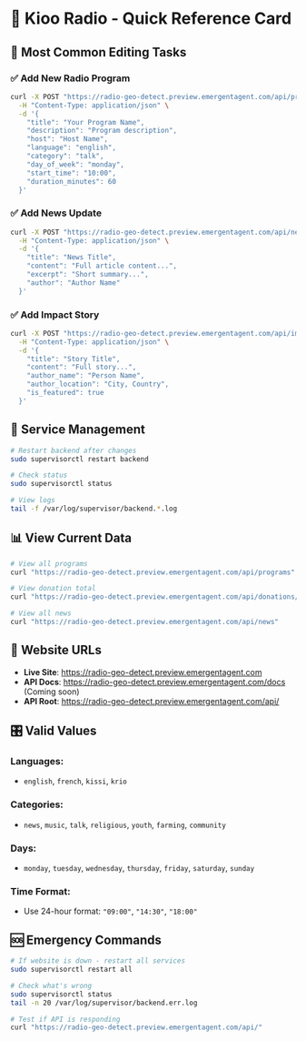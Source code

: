 # 🚀 Kioo Radio - Quick Reference Card

## 📝 Most Common Editing Tasks

### ✅ Add New Radio Program
```bash
curl -X POST "https://radio-geo-detect.preview.emergentagent.com/api/programs" \
  -H "Content-Type: application/json" \
  -d '{
    "title": "Your Program Name",
    "description": "Program description", 
    "host": "Host Name",
    "language": "english",
    "category": "talk", 
    "day_of_week": "monday",
    "start_time": "10:00",
    "duration_minutes": 60
  }'
```

### ✅ Add News Update
```bash
curl -X POST "https://radio-geo-detect.preview.emergentagent.com/api/news" \
  -H "Content-Type: application/json" \
  -d '{
    "title": "News Title",
    "content": "Full article content...", 
    "excerpt": "Short summary...",
    "author": "Author Name"
  }'
```

### ✅ Add Impact Story
```bash
curl -X POST "https://radio-geo-detect.preview.emergentagent.com/api/impact-stories" \
  -H "Content-Type: application/json" \
  -d '{
    "title": "Story Title",
    "content": "Full story...",
    "author_name": "Person Name", 
    "author_location": "City, Country",
    "is_featured": true
  }'
```

## 🔧 Service Management
```bash
# Restart backend after changes
sudo supervisorctl restart backend

# Check status
sudo supervisorctl status

# View logs
tail -f /var/log/supervisor/backend.*.log
```

## 📊 View Current Data
```bash
# View all programs
curl "https://radio-geo-detect.preview.emergentagent.com/api/programs"

# View donation total  
curl "https://radio-geo-detect.preview.emergentagent.com/api/donations/total"

# View all news
curl "https://radio-geo-detect.preview.emergentagent.com/api/news"
```

## 📱 Website URLs
- **Live Site**: https://radio-geo-detect.preview.emergentagent.com
- **API Docs**: https://radio-geo-detect.preview.emergentagent.com/docs (Coming soon)
- **API Root**: https://radio-geo-detect.preview.emergentagent.com/api/

## 🎛️ Valid Values

### Languages:
- `english`, `french`, `kissi`, `krio`

### Categories: 
- `news`, `music`, `talk`, `religious`, `youth`, `farming`, `community`

### Days:
- `monday`, `tuesday`, `wednesday`, `thursday`, `friday`, `saturday`, `sunday`

### Time Format:
- Use 24-hour format: `"09:00"`, `"14:30"`, `"18:00"`

## 🆘 Emergency Commands
```bash
# If website is down - restart all services
sudo supervisorctl restart all

# Check what's wrong
sudo supervisorctl status
tail -n 20 /var/log/supervisor/backend.err.log

# Test if API is responding
curl "https://radio-geo-detect.preview.emergentagent.com/api/"
```